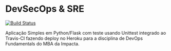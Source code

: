 # DevSecOps & SRE

[![Build Status](https://app.travis-ci.com/luizzenha/devsecops-impacta-es21.svg?branch=main)](https://app.travis-ci.com/luizzenha/devsecops-impacta-es21)

Aplicação Simples em Python/Flask com teste usando Unittest integrado ao Travis-CI fazendo deploy no Heroku para a disciplina de DevOps Fundamentals do MBA da Impacta.
